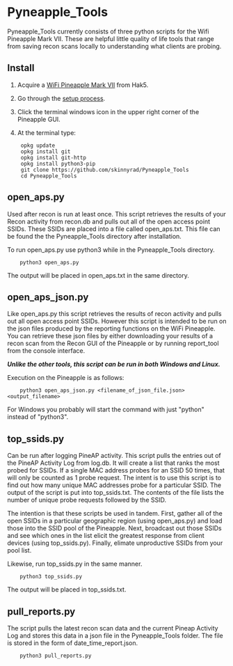 # Pyneapple_Tools

Pyneapple_Tools currently consists of three python scripts for the Wifi Pineapple Mark VII. These are helpful little quality of life tools that range from saving recon scans locally to understanding what clients are probing.

## Install
1. Acquire a [WiFi Pineapple Mark VII](https://shop.hak5.org/products/wifi-pineapple) from Hak5.
2. Go through the [setup process](https://docs.hak5.org/hc/en-us/articles/360053348994-1-Firmware-Install).
3. Click the terminal windows icon in the upper right corner of the Pineapple GUI.
4. At the terminal type:

        opkg update
        opkg install git
        opkg install git-http
        opkg install python3-pip
        git clone https://github.com/skinnyrad/Pyneapple_Tools
        cd Pyneapple_Tools

## open_aps.py
Used after recon is run at least once. This script retrieves the results of your Recon activity from recon.db and pulls out all of the open access point SSIDs. These SSIDs are placed into a file called open_aps.txt. This file can be found the the Pyneapple_Tools directory after installation.

To run open_aps.py use python3 while in the Pyneapple_Tools directory.

        python3 open_aps.py
        
The output will be placed in open_aps.txt in the same directory.

## open_aps_json.py
Like open_aps.py this script retrieves the results of recon activity and pulls out all open access point SSIDs. However this script is intended to be run on the json files produced by the reporting functions on the WiFi Pineapple. You can retrieve these json files by either downloading your results of a recon scan from the Recon GUI of the Pineapple or by running report_tool from the console interface.

***Unlike the other tools, this script can be run in both Windows and Linux.***

Execution on the Pineapple is as follows:

        python3 open_aps_json.py <filename_of_json_file.json> <output_filename>

For Windows you probably will start the command with just "python" instead of "python3".

## top_ssids.py
Can be run after logging PineAP activity. This script pulls the entries out of the PineAP Activity Log from log.db. It will create a list that ranks the most probed for SSIDs. If a single MAC address probes for an SSID 50 times, that will only be counted as 1 probe request. The intent is to use this script is to find out how many unique MAC addresses probe for a particular SSID. The output of the script is put into top_ssids.txt. The contents of the file lists the number of unique probe requests followed by the SSID.

The intention is that these scripts be used in tandem. First, gather all of the open SSIDs in a particular geographic region (using open_aps.py) and load those into the SSID pool of the Pineapple. Next, broadcast out those SSIDs and see which ones in the list elicit the greatest response from client devices (using top_ssids.py). Finally, elimate unproductive SSIDs from your pool list.

Likewise, run top_ssids.py in the same manner.

        python3 top_ssids.py
        
The output will be placed in top_ssids.txt.

## pull_reports.py

The script pulls the latest recon scan data and the current Pineap Activity Log and stores this data in a json file in the Pyneapple_Tools folder. The file is stored in the form of date_time_report.json. 

        python3 pull_reports.py
